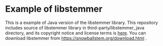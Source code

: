 # Example of libstemmer

This is a example of Java version of the libstemmer library.
This repository includes source of libstemmer library in third-party/libstemmer_java directory, and its copyright notice and license terms is [here](./third-party/libstemmer_java/COPYING).
You can download libstemmer from https://snowballstem.org/download.html .
